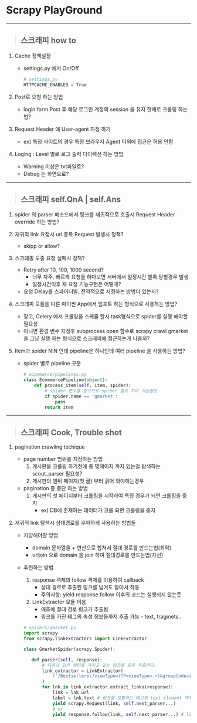 # Scrapy PlayGround

---

> ## 스크래피 how to

1. Cache 정책설정
   - settings.py 에서 On/Off
     ```python
     # settings.py
     HTTPCACHE_ENABLED = True
     ```
1. Post로 요청 하는 방법

   - login form Post 후 해당 로그인 계정의 session 을 유지 한채로 크롤링 하는법?

1. Request Header 에 User-agent 지정 하기

   - ex) 특정 사이트의 경우 특정 브라우저 Agent 이외에 접근은 허용 안함

1. Loging : Level 별로 로그 출력 다이렉션 하는 방법
   - Warning 이상은 txt파일로?
   - Debug 는 화면으로?

---

> ## 스크래피 self.QnA | self.Ans

1. spider 의 parser 메소드에서 링크를 재귀적으로 호출시 Request Header override 하는 방법?

1. 재귀적 link 요청시 url 중복 Request 발생시 정책?

   - skipp or allow?

1. 스크래핑 도중 요청 실패시 정책?

   - Retry after 10, 100, 1000 second?
     - 너무 자주, 빠르게 요청을 하다보면 서버에서 일정시간 블록 당할경우 발생
     - 일정시간이후 재 요청 기능구현은 어떻게?
   - 요청 Delay를 스파이더별, 전역적으로 지정하는 방법이 있는지?

1. 스크래피 모듈을 다른 파이썬 App에서 임포트 하는 형식으로 사용하는 방법?

   - 장고, Celery 에서 크롤링을 스케쥴 할시 task형식으로 spider를 실행 해야할 필요성
   - 아니면 환경 변수 지정후 subprocess open 함수로 scrapy crawl gmarket 을 그냥 실행 하는 형식으로 스크래피에 접근하는게 나을까?

1. Item과 spider N:N 인데 pipeline은 하나인데 여러 pipeline 을 사용하는 방법?
   - spider 별로 pipeline 구분
     ```python
     # ecommerce/pipelines.py
     class EcommercePipeline(object):
         def process_item(self, item, spider):
             # spider 변수를 받으므로 spider 별로 처리 가능할듯
             if spider.name == 'gmarket':
                 pass
             return item
     ```

---

> ## 스크래피 Cook, Trouble shot

1. pagination crawling techique

   - page number 범위를 지정하는 방법
     1. 게시판을 크롤링 하기전에 총 몇페이지 까지 있는걸 탐색하는 scout_parser 필요성?
     1. 게시판의 맨뒤 페이지(첫 글) 부터 긁어 와야하는경우
   - pagination 중 중단 하는 방법
     1. 게시판의 첫 페이지부터 크롤링을 시작하여 특정 경우가 되면 크롤링을 중지
        - ex) DB에 존재하는 데이터가 크롤 되면 크롤링을 중지

1. 재귀적 link 탐색시 상대경로를 우아하게 사용하는 방법들

   - 지양해야할 방법
     - domain 문자열을 + 연산으로 합쳐서 절대 경로를 만드는법(최악)
     - urljoin 으로 domain 을 join 하여 절대경로를 만드는법(차선)
   - 추천하는 방법

     1. response 객체의 follow 객체를 이용하여 callback
        - 상대 경로로 추출된 링크를 넘겨도 알아서 작동
        - 주의사항: yield response.follow 이후의 코드는 실행되지 않는듯
     1. LinkExtractor 모듈 이용
        - 애초에 절대 경로 링크가 추출됨
        - 링크를 가진 테그의 속성 정보들까지 추출 가능 - text, fragmets..

     ```python
     # spiders/gmarket.py
     import scrapy
     from scrapy.linkextractors import LinkExtractor

     class GmarketSpider(scrapy.Spider):

        def parser(self, response):
            # 다음과 같은 패턴을 가지고 있는 링크를 모두 추출한다.
            link_extractor = LinkExtractor(
                r'/Bestsellers\?viewType=(?P<viewType>.+)&groupCode=(?P<groupCode>.+)'
            )
            for lnk in link_extractor.extract_links(response):
                link = lnk.url
                label = lnk.text # 링크를 포함하는 태그의 text element 까지 추출할 수 있음
                yield scrapy.Request(link, self.next_parser...)
                # or
                yield response.follow(link, self.next_parser...) # link 가 상대 경로라도 작동
     ```
